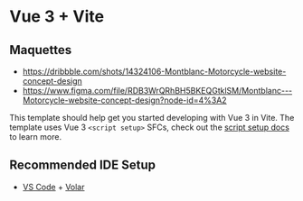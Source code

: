 # Vue 3 + Vite

## Maquettes

- https://dribbble.com/shots/14324106-Montblanc-Motorcycle-website-concept-design
- https://www.figma.com/file/RDB3WrQRhBH5BKEQGtklSM/Montblanc---Motorcycle-website-concept-design?node-id=4%3A2

This template should help get you started developing with Vue 3 in Vite. The template uses Vue 3 `<script setup>` SFCs, check out the [script setup docs](https://v3.vuejs.org/api/sfc-script-setup.html#sfc-script-setup) to learn more.

## Recommended IDE Setup

- [VS Code](https://code.visualstudio.com/) + [Volar](https://marketplace.visualstudio.com/items?itemName=Vue.volar)


